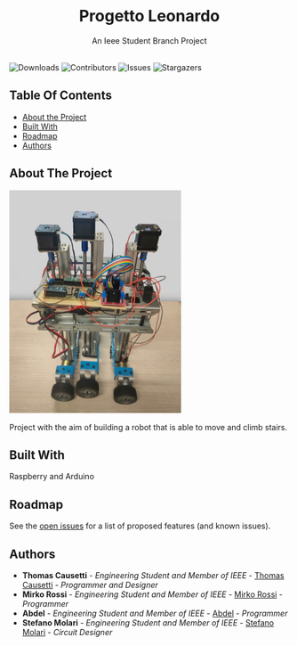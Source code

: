 <br/>
<p align="center">
  <h1 align="center">Progetto Leonardo</h1>

  <p align="center">
    An Ieee Student Branch Project
    <br/>
    <br/>
  </p>
</p>

![Downloads](https://img.shields.io/github/downloads/STB1019/Progetto_Leonardo/total) ![Contributors](https://img.shields.io/github/contributors/STB1019/Progetto_Leonardo?color=dark-green)  ![Issues](https://img.shields.io/github/issues/STB1019/Progetto_Leonardo) ![Stargazers](https://img.shields.io/github/stars/STB1019/Progetto_Leonardo?style=social)

## Table Of Contents

* [About the Project](#about-the-project)
* [Built With](#built-with)
* [Roadmap](#roadmap)
* [Authors](#authors)

## About The Project

<img src="Leonardo.jpg" height="400">

Project with the aim of building a robot that is able to move and climb stairs.

## Built With

Raspberry and Arduino

## Roadmap

See the [open issues](https://github.com/TTT357C/Progetto_Leonardo/issues) for a list of proposed features (and known issues).


## Authors

* **Thomas Causetti** - *Engineering Student and Member of IEEE* - [Thomas Causetti](https://github.com/TTT357C/) - *Programmer and Designer*
* **Mirko Rossi** - *Engineering Student and Member of IEEE* - [Mirko Rossi]() - *Programmer*
* **Abdel** - *Engineering Student and Member of IEEE* - [Abdel]() - *Programmer*
* **Stefano Molari** - *Engineering Student and Member of IEEE* - [Stefano Molari]() - *Circuit Designer*
